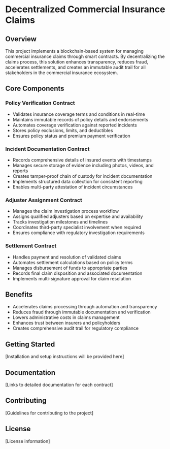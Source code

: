 # Decentralized Commercial Insurance Claims

## Overview
This project implements a blockchain-based system for managing commercial insurance claims through smart contracts. By decentralizing the claims process, this solution enhances transparency, reduces fraud, accelerates settlements, and creates an immutable audit trail for all stakeholders in the commercial insurance ecosystem.

## Core Components

### Policy Verification Contract
- Validates insurance coverage terms and conditions in real-time
- Maintains immutable records of policy details and endorsements
- Automates coverage verification against reported incidents
- Stores policy exclusions, limits, and deductibles
- Ensures policy status and premium payment verification

### Incident Documentation Contract
- Records comprehensive details of insured events with timestamps
- Manages secure storage of evidence including photos, videos, and reports
- Creates tamper-proof chain of custody for incident documentation
- Implements structured data collection for consistent reporting
- Enables multi-party attestation of incident circumstances

### Adjuster Assignment Contract
- Manages the claim investigation process workflow
- Assigns qualified adjusters based on expertise and availability
- Tracks investigation milestones and timelines
- Coordinates third-party specialist involvement when required
- Ensures compliance with regulatory investigation requirements

### Settlement Contract
- Handles payment and resolution of validated claims
- Automates settlement calculations based on policy terms
- Manages disbursement of funds to appropriate parties
- Records final claim disposition and associated documentation
- Implements multi-signature approval for claim resolution

## Benefits
- Accelerates claims processing through automation and transparency
- Reduces fraud through immutable documentation and verification
- Lowers administrative costs in claims management
- Enhances trust between insurers and policyholders
- Creates comprehensive audit trail for regulatory compliance

## Getting Started
[Installation and setup instructions will be provided here]

## Documentation
[Links to detailed documentation for each contract]

## Contributing
[Guidelines for contributing to the project]

## License
[License information]
